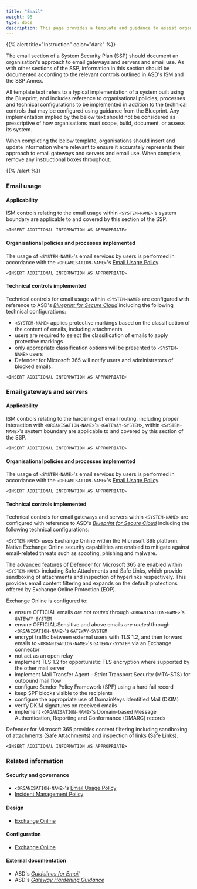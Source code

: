 ```yaml
---
title: "Email"
weight: 95
type: docs
description: This page provides a template and guidance to assist organisations in documenting their approach to email gateways and servers and email use associated with their system(s) built on ASD's Blueprint for Secure Cloud.
---
```


{{% alert title="Instruction" color="dark" %}}

The email section of a System Security Plan (SSP) should document an organisation's approach to email gateways and servers and email use. As with other sections of the SSP, information in this section should be documented according to the relevant controls outlined in ASD's ISM and the SSP Annex.

All template text refers to a typical implementation of a system built using the Blueprint, and includes reference to organisational policies, processes and technical configurations to be implemented in addition to the technical controls that may be configured using guidance from the Blueprint. Any implementation implied by the below text should not be considered as prescriptive of how organisations must scope, build, document, or assess its system.

When completing the below template, organisations should insert and update information where relevant to ensure it accurately represents their approach to email gateways and servers and email use. When complete, remove any instructional boxes throughout.

{{% /alert %}}

### Email usage

#### Applicability

ISM controls relating to the email usage within `<SYSTEM-NAME>`'s system boundary are applicable to and covered by this section of the SSP.

`<INSERT ADDITIONAL INFORMATION AS APPROPRIATE>`

#### Organisational policies and processes implemented

The usage of `<SYSTEM-NAME>`'s email services by users is performed in accordance with the `<ORGANISATION-NAME>`'s [Email Usage Policy](/security-and-governance/policies).

`<INSERT ADDITIONAL INFORMATION AS APPROPRIATE>`

#### Technical controls implemented

Technical controls for email usage within `<SYSTEM-NAME>` are configured with reference to ASD's [_Blueprint for Secure Cloud_](https://blueprint.asd.gov.au) including the following technical configurations:

- `<SYSTEM-NAME>` applies protective markings based on the classification of the content of emails, including attachments
- users are required to select the classification of emails to apply protective markings
- only appropriate classification options will be presented to `<SYSTEM-NAME>` users
- Defender for Microsoft 365 will notify users and administrators of blocked emails.

`<INSERT ADDITIONAL INFORMATION AS APPROPRIATE>`

### Email gateways and servers

#### Applicability

ISM controls relating to the hardening of email routing, including proper interaction with `<ORGANISATION-NAME>`'s `<GATEWAY-SYSTEM>`, within `<SYSTEM-NAME>`'s system boundary are applicable to and covered by this section of the SSP.

`<INSERT ADDITIONAL INFORMATION AS APPROPRIATE>`

#### Organisational policies and processes implemented

The usage of `<SYSTEM-NAME>`'s email services by users is performed in accordance with the `<ORGANISATION-NAME>`'s [Email Usage Policy](/security-and-governance/policies).

`<INSERT ADDITIONAL INFORMATION AS APPROPRIATE>`

#### Technical controls implemented

Technical controls for email gateways and servers within `<SYSTEM-NAME>` are configured with reference to ASD's [_Blueprint for Secure Cloud_](https://blueprint.asd.gov.au) including the following technical configurations:

`<SYSTEM-NAME>` uses Exchange Online within the Microsoft 365 platform. Native Exchange Online security capabilities are enabled to mitigate against email-related threats such as spoofing, phishing and malware.

The advanced features of Defender for Microsoft 365 are enabled within `<SYSTEM-NAME>` including Safe Attachments and Safe Links, which provide sandboxing of attachments and inspection of hyperlinks respectively. This provides email content filtering and expands on the default protections offered by Exchange Online Protection (EOP).

Exchange Online is configured to:

- ensure OFFICIAL emails _are not routed_ through `<ORGANISATION-NAME>`'s `GATEWAY-SYSTEM`
- ensure OFFICIAL:Sensitive and above emails _are routed_ through `<ORGANISATION-NAME>`'s `GATEWAY-SYSTEM`
- encrypt traffic between external users with TLS 1.2, and then forward emails to `<ORGANISATION-NAME>`'s `GATEWAY-SYSTEM` via an Exchange connector
- not act as an open relay
- implement TLS 1.2 for opportunistic TLS encryption where supported by the other mail server
- implement Mail Transfer Agent - Strict Transport Security (MTA-STS) for outbound mail flow
- configure Sender Policy Framework (SPF) using a hard fail record
- keep SPF blocks visible to the recipients
- configure the appropriate use of DomainKeys Identified Mail (DKIM)
- verify DKIM signatures on received emails
- implement `<ORGANISATION-NAME>`'s Domain-based Message Authentication, Reporting and Conformance (DMARC) records

Defender for Microsoft 365 provides content filtering including sandboxing of attachments (Safe Attachments) and inspection of links (Safe Links).

`<INSERT ADDITIONAL INFORMATION AS APPROPRIATE>`

### Related information

#### Security and governance

- `<ORGANISATION-NAME>`'s [Email Usage Policy](/security-and-governance/policies)
- [Incident Management Policy](/security-and-governance/policies)

#### Design

- [Exchange Online](/design/shared-services/exchange-online)

#### Configuration

- [Exchange Online](/configuration/exchange-online)

#### External documentation

- ASD's [_Guidelines for Email_](https://www.cyber.gov.au/resources-business-and-government/essential-cyber-security/ism/cyber-security-guidelines/guidelines-email)
- ASD's [_Gateway Hardening Guidance_](https://www.cyber.gov.au/resources-business-and-government/maintaining-devices-and-systems/system-hardening-and-administration/gateway-hardening)
